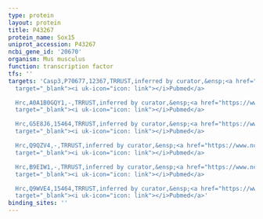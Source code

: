 ```yaml
---
type: protein
layout: protein
title: P43267
protein_name: Sox15
uniprot_accession: P43267
ncbi_gene_id: '20670'
organism: Mus musculus
function: transcription factor
tfs: ''
targets: 'Casp3,P70677,12367,TRRUST,inferred by curator,&ensp;<a href="https://www.ncbi.nlm.nih.gov/pubmed/?term=26122848%5Buid%5D"
  target="_blank"><i uk-icon="icon: link"></i>Pubmed</a>

  Hrc,A0A1B0GQY1,-,TRRUST,inferred by curator,&ensp;<a href="https://www.ncbi.nlm.nih.gov/pubmed/?term=15863505%5Buid%5D"
  target="_blank"><i uk-icon="icon: link"></i>Pubmed</a>

  Hrc,G5E8J6,15464,TRRUST,inferred by curator,&ensp;<a href="https://www.ncbi.nlm.nih.gov/pubmed/?term=15863505%5Buid%5D"
  target="_blank"><i uk-icon="icon: link"></i>Pubmed</a>

  Hrc,Q9QZV4,-,TRRUST,inferred by curator,&ensp;<a href="https://www.ncbi.nlm.nih.gov/pubmed/?term=15863505%5Buid%5D"
  target="_blank"><i uk-icon="icon: link"></i>Pubmed</a>

  Hrc,B9EIW1,-,TRRUST,inferred by curator,&ensp;<a href="https://www.ncbi.nlm.nih.gov/pubmed/?term=15863505%5Buid%5D"
  target="_blank"><i uk-icon="icon: link"></i>Pubmed</a>

  Hrc,Q9WVE4,15464,TRRUST,inferred by curator,&ensp;<a href="https://www.ncbi.nlm.nih.gov/pubmed/?term=15863505%5Buid%5D"
  target="_blank"><i uk-icon="icon: link"></i>Pubmed</a>'
binding_sites: ''
---
```

